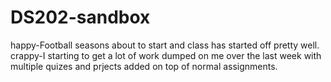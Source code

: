 # DS202-sandbox
happy-Football seasons about to start and class has started off pretty well.
crappy-I starting to get a lot of work dumped on me over the last week with multiple quizes and prjects added on top of normal assignments.
